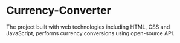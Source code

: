 # Currency-Converter
The project built with web technologies including HTML, CSS and JavaScript, performs currency conversions using open-source API.
